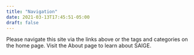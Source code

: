 ```yaml
---
title: "Navigation"
date: 2021-03-13T17:45:51-05:00
draft: false
---
```


Please navigate this site via the links above or the tags and categories on the home page. Visit the About page to learn about SAIGE.